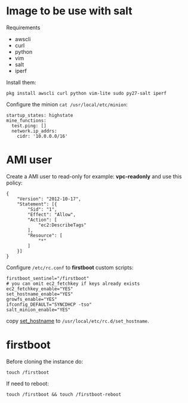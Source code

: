 # Image to be use with salt


Requirements

* awscli
* curl
* python
* vim
* salt
* iperf

Install them:

    pkg install awscli curl python vim-lite sudo py27-salt iperf


Configure the minion ``cat /usr/local/etc/minion``:

    startup_states: highstate
    mine_functions:
      test.ping: []
      network.ip_addrs:
        cidr: '10.0.0.0/16'

# AMI user
Create a AMI user to read-only for example: **vpc-readonly** and use this policy:

    {
        "Version": "2012-10-17",
        "Statement": [{
            "Sid": "1",
            "Effect": "Allow",
            "Action": [
                "ec2:DescribeTags"
            ],
            "Resource": [
                "*"
            ]
        }]
    }


Configure ``/etc/rc.conf`` to **firstboot** custom scripts:

    firstboot_sentinel="/firstboot"
    # you can omit ec2_fetchkey if keys already exists
    ec2_fetchkey_enable="YES"
    set_hostname_enable="YES"
    growfs_enable="YES"
    ifconfig_DEFAULT="SYNCDHCP -tso"
    salt_minion_enable="YES"

copy [set_hostname](https://github.com/nbari/freebsd/blob/master/AWS/salt/set_hostname)
to ``/usr/local/etc/rc.d/set_hostname``.

# firstboot

Before cloning the instance do:

    touch /firstboot

If need to reboot:

    touch /firstboot && touch /firstboot-reboot
